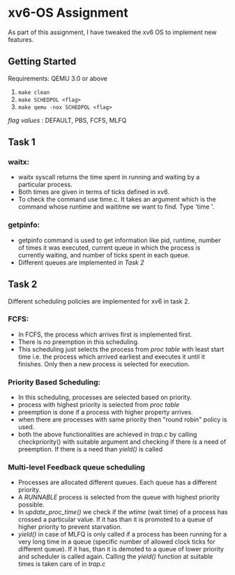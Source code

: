 # xv6-OS Assignment
As part of this assignment, I have tweaked the xv6 OS to implement new features.

## Getting Started
Requirements: QEMU 3.0 or above
1. ```make clean```
2. ```make SCHEDPOL <flag>```
3. ```make qemu -nox SCHEDPOL <flag>```

*flag values* : DEFAULT, PBS, FCFS, MLFQ

## Task 1
### waitx:

 - waitx syscall returns the time spent in running and waiting by a particular process.
 - Both times are given in terms of ticks defined in xv6.
 - To check the command use time.c. It takes an argument which is the command whose runtime and waititme we want to find. Type 'time <command-name>'.

### getpinfo:

 - getpinfo command is used to get information like pid, runtime, number of times it was executed, current queue in which the process is currently waiting, and number of ticks spent in each queue.
 - Different queues are implemented in *Task 2*

## Task 2

Different scheduling policies are implemented for xv6 in task 2.

### FCFS:

 - In FCFS, the process which arrives first is implemented first.
 - There is no preemption in this scheduling.
 - This scheduling just selects the process from *proc table* with least start time i.e. the process which arrived earliest and executes it until it finishes. Only then a new process is selected for execution.

### Priority Based Scheduling:

 - In this scheduling, processes are selected based on priority.
 - process with highest priority is selected from *proc table*
 - preemption is done if a process with higher property arrives.
 - when there are processes with same priority then "round robin" policy is used.
 - both the above functionalities are achieved in *trap.c* by calling checkpriority() with suitable argument and checking if there is a need of preemption. If there is a need than *yield()* is called

### Multi-level Feedback queue scheduling

 - Processes are allocated different queues. Each queue has a different priority.
 - A *RUNNABLE* process is selected from the queue with highest priority possible. 
 - In *update_proc_time()* we check if the *wtime* (wait time) of a process has crossed a particular value. If it has than it is promoted to a queue of higher priority to prevent starvation. 
 - *yield()*  in case of MLFQ is only called if a process has been running for a very long time in a queue (specific number of allowed clock ticks for different queue). If it has, than it is demoted to a queue of lower priority and scheduler is called again. Calling the *yield()* function  at suitable times is taken care of in *trap.c*